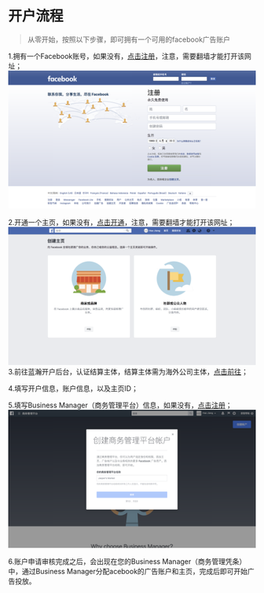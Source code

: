 # 开户流程

> 从零开始，按照以下步骤，即可拥有一个可用的facebook广告账户

1.拥有一个Facebook账号，如果没有，[点击注册](https://zh-cn.facebook.com/)，注意，需要翻墙才能打开该网址；![](/assets/import.png)

2.开通一个主页，如果没有，[点击开通](https://www.facebook.com/pages/creation/?ref_type=pages_browser)，注意，需要翻墙才能打开该网址；![](/assets/主页.png)3.前往蓝瀚开户后台，认证结算主体，结算主体需为海外公司主体，[点击前往](http://business.bluevision.com)；

4.填写开户信息，账户信息，以及主页ID；

5.填写Business Manager（商务管理平台）信息，如果没有，[点击注册](https://business.facebook.com/)；![](/assets/BM.png)

6.账户申请审核完成之后，会出现在您的Business Manager（商务管理凭条）中，通过Business Manager分配acebook的广告账户和主页，完成后即可开始广告投放。


